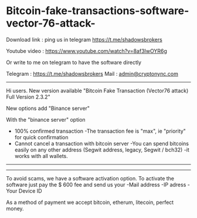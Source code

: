 # Bitcoin-fake-transactions-software-vector-76-attack-

Download link : ping us in  telegram https://t.me/shadowsbrokers

Youtube video : https://www.youtube.com/watch?v=8af3IwOYR6g

Or write to me on telegram to have the software directly

Telegram : https://t.me/shadowsbrokers
Mail : admin@cryptonync.com
*******************
Hi users.
New version available
"Bitcoin Fake Transaction (Vector76 attack) Full Version 2.3.2"

New options add
"Binance server"
    
With the "binance server" option
- 100% confirmed transaction
-The transaction fee is "max", ie "priority" for quick confirmation
- Cannot cancel a transaction with bitcoin server
-You can spend bitcoins easily on any other address (Segwit address, legacy, Segwit / bch32)
-it works with all wallets.
**********************

******************

To avoid scams, we have a software activation option.
To activate the software just pay the $ 600 fee and send us your
-Mail address
-IP adress
-Your Device ID

As a method of payment we accept bitcoin, etherum, litecoin, perfect money.
